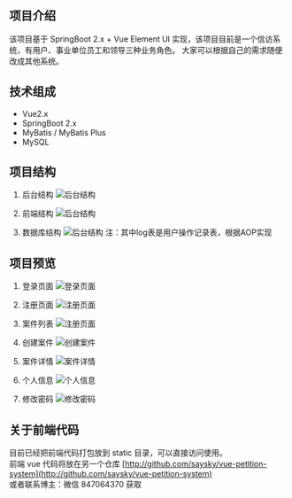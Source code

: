 ## 项目介绍
该项目基于 SpringBoot 2.x + Vue Element UI 实现，该项目目前是一个信访系统，有用户、事业单位员工和领导三种业务角色。
大家可以根据自己的需求随便改成其他系统。

## 技术组成
- Vue2.x
- SpringBoot 2.x
- MyBatis / MyBatis Plus
- MySQL

## 项目结构
1. 后台结构
![后台结构](img/project-back.png)

2. 前端结构
![后台结构](img/project-front.png)

3. 数据库结构
![后台结构](img/database.png)
注：其中log表是用户操作记录表，根据AOP实现


## 项目预览
1. 登录页面
![登录页面](img/1.login.png)


2. 注册页面
![注册页面](img/2.register.png)


3. 案件列表
![注册页面](img/3.reportList.png)


4. 创建案件
![创建案件](img/4.createReport.png)


5. 案件详情
![案件详情](img/5.readReport.png)


6. 个人信息
![个人信息](img/6.profile.png)


7. 修改密码
![修改密码](img/7.password.png)


## 关于前端代码
目前已经把前端代码打包放到 static 目录，可以直接访问使用。 <br/>
前端 vue 代码将放在另一个仓库 [http://github.com/saysky/vue-petition-system](http://github.com/saysky/vue-petition-system)  <br/>
或者联系博主：微信 847064370 获取

